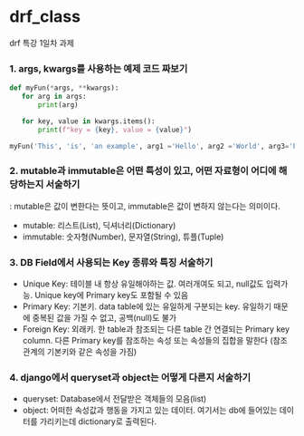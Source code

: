 # drf_class

drf 특강 1일차 과제
### 1. args, kwargs를 사용하는 예제 코드 짜보기

```python
def myFun(*args, **kwargs):
   for arg in args:
       print(arg)

   for key, value in kwargs.items():
       print(f"key = {key}, value = {value}")

myFun('This', 'is', 'an example', arg1 ='Hello', arg2 ='World', arg3='Python')
```

### 2. mutable과 immutable은 어떤 특성이 있고, 어떤 자료형이 어디에 해당하는지 서술하기

: mutable은 값이 변한다는 뜻이고, immutable은 값이 변하지 않는다는 의미이다.

- mutable: 리스트(List), 딕셔너리(Dictionary)
- immutable: 숫자형(Number), 문자열(String), 튜플(Tuple)
 

### 3. DB Field에서 사용되는 Key 종류와 특징 서술하기

- Unique Key: 테이블 내 항상 유일해야하는 값. 여러개여도 되고, null값도 입력가능. Unique key에 Primary key도 포함될 수 있음
- Primary Key: 기본키. data table에 있는 유일하게 구분되는 key. 유일하기 때문에 중복된 값을 가질 수 없고, 공백(null)도 불가
- Foreign Key: 외래키. 한 table과 참조되는 다른 table 간 연결되는 Primary key column. 다른 Primary key를 참조하는 속성 또는 속성들의 집합을 말한다 (참조관계의 기본키와 같은 속성을 가짐)
 

### 4. django에서 queryset과 object는 어떻게 다른지 서술하기

- queryset: Database에서 전달받은 객체들의 모음(list)
- object: 어떠한 속성값과 행동을 가지고 있는 데이터. 여기서는 db에 들어있는 데이터를 가리키는데 dictionary로 출력된다.
